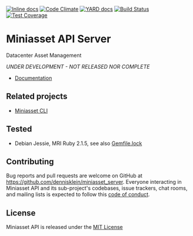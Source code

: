 [![Inline docs](https://inch-ci.org/github/dennisklein/miniasset_server.svg?branch=master&style=flat)](http://inch-ci.org/github/dennisklein/miniasset_server)
[![Code Climate](https://codeclimate.com/github/dennisklein/miniasset_server/badges/gpa.svg)](https://codeclimate.com/github/dennisklein/miniasset_server)
[![YARD docs](http://img.shields.io/badge/yard-docs-blue.svg)](http://www.rubydoc.info/github/dennisklein/miniasset_server/master)
[![Build Status](https://travis-ci.org/dennisklein/miniasset_server.svg?branch=master)](https://travis-ci.org/dennisklein/miniasset_server)
[![Test Coverage](https://codeclimate.com/github/dennisklein/miniasset_server/badges/coverage.svg)](https://codeclimate.com/github/dennisklein/miniasset_server/coverage)

# Miniasset API Server

Datacenter Asset Management

*UNDER DEVELOPMENT - NOT RELEASED NOR COMPLETE*

* [Documentation](http://dennisklein.github.io/miniasset_server/docs/frames.html#!file.Main.html)

## Related projects

* [Miniasset CLI](https://github.com/dennisklein/miniasset)

## Tested

* Debian Jessie, MRI Ruby 2.1.5, see also [Gemfile.lock](Gemfile.lock)

## Contributing

Bug reports and pull requests are welcome on GitHub at https://github.com/dennisklein/miniasset_server. Everyone interacting in Miniasset API and its sub-project's codebases, issue trackers, chat rooms, and mailing lists is expected to follow this [code of conduct](CODE_OF_CONDUCT.md).

## License

Miniasset API is released under the [MIT License](LICENSE)



